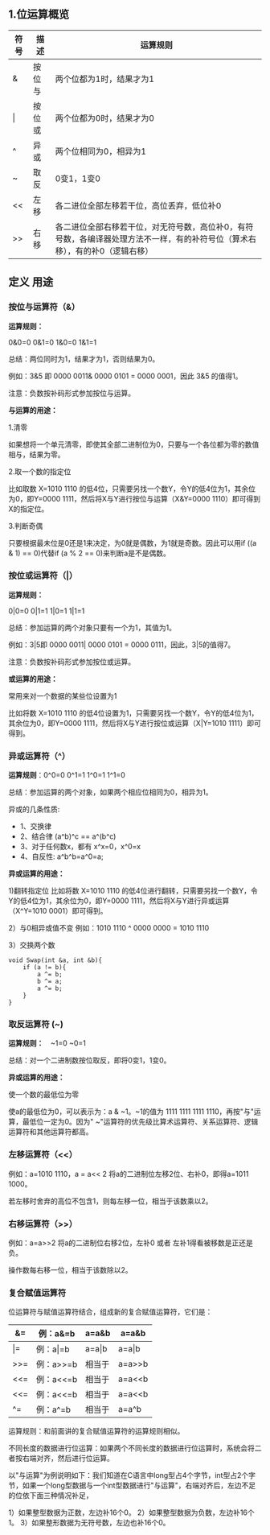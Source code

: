 ## 1.位运算概览
|符号|描述|运算规则|
|-------|-------|-------|
|&|按位与|两个位都为1时，结果才为1|
|\||按位或|两个位都为0时，结果才为0|
|^|异或|两个位相同为0，相异为1|
|~|取反|0变1，1变0|
|<<|左移|各二进位全部左移若干位，高位丢弃，低位补0|
|>>|右移|各二进位全部右移若干位，对无符号数，高位补0，有符号数，各编译器处理方法不一样，有的补符号位（算术右移），有的补0（逻辑右移）|

## 定义 用途


### **按位与运算符（&）**

**运算规则：**

0&0=0  0&1=0  1&0=0  1&1=1

总结：两位同时为1，结果才为1，否则结果为0。

例如：3&5 即 0000 0011& 0000 0101 = 0000 0001，因此 3&5 的值得1。

注意：负数按补码形式参加按位与运算。

**与运算的用途：**

1.清零

如果想将一个单元清零，即使其全部二进制位为0，只要与一个各位都为零的数值相与，结果为零。

2.取一个数的指定位

比如取数 X=1010 1110 的低4位，只需要另找一个数Y，令Y的低4位为1，其余位为0，即Y=0000 1111，然后将X与Y进行按位与运算（X&Y=0000 1110）即可得到X的指定位。

3.判断奇偶

只要根据最未位是0还是1来决定，为0就是偶数，为1就是奇数。因此可以用if ((a & 1) == 0)代替if (a % 2 == 0)来判断a是不是偶数。

### **按位或运算符（|）**

**运算规则：**

0|0=0  0|1=1  1|0=1  1|1=1

总结：参加运算的两个对象只要有一个为1，其值为1。

例如：3|5即 0000 0011| 0000 0101 = 0000 0111，因此，3|5的值得7。　

注意：负数按补码形式参加按位或运算。

**或运算的用途：**

常用来对一个数据的某些位设置为1

比如将数 X=1010 1110 的低4位设置为1，只需要另找一个数Y，令Y的低4位为1，其余位为0，即Y=0000 1111，然后将X与Y进行按位或运算（X|Y=1010 1111）即可得到。

### **异或运算符（^）**

**运算规则**：0^0=0  0^1=1  1^0=1  1^1=0

总结：参加运算的两个对象，如果两个相应位相同为0，相异为1。

异或的几条性质:

- 1、交换律
- 2、结合律 (a^b)^c == a^(b^c)
- 3、对于任何数x，都有 x^x=0，x^0=x
- 4、自反性: a^b^b=a^0=a;

**异或运算的用途：**

1)翻转指定位
比如将数 X=1010 1110 的低4位进行翻转，只需要另找一个数Y，令Y的低4位为1，其余位为0，即Y=0000 1111，然后将X与Y进行异或运算（X^Y=1010 0001）即可得到。


2）与0相异或值不变
例如：1010 1110 ^ 0000 0000 = 1010 1110

3）交换两个数
```
void Swap(int &a, int &b){
    if (a != b){
        a ^= b;
        b ^= a;
        a ^= b;
    }
}
```
### **取反运算符 (~)**

**运算规则：**　~1=0  ~0=1

总结：对一个二进制数按位取反，即将0变1，1变0。

**异或运算的用途：**

使一个数的最低位为零

使a的最低位为0，可以表示为：a & ~1。~1的值为 1111 1111 1111 1110，再按"与"运算，最低位一定为0。因为" ~"运算符的优先级比算术运算符、关系运算符、逻辑运算符和其他运算符都高。

### **左移运算符（<<）**

例如：a=1010 1110，a = a<< 2 将a的二进制位左移2位、右补0，即得a=1011 1000。

若左移时舍弃的高位不包含1，则每左移一位，相当于该数乘以2。

### **右移运算符（>>）**

例如：a=a>>2 将a的二进制位右移2位，左补0 或者 左补1得看被移数是正还是负。

操作数每右移一位，相当于该数除以2。

### **复合赋值运算符**
位运算符与赋值运算符结合，组成新的复合赋值运算符，它们是：


|&=|例：a&=b|a=a&b|a=a&b|
|-------|-------|-------|-------|
|\|=| 例：a\|=b|a=a\|b|a=a\|b|
|>>= |  例：a>>=b  | 相当于 |    a=a>>b|
|<<= |  例：a<<=b  |   相当于  |    a=a<<b|
|<<= |  例：a<<=b  |   相当于   |   a=a<<b|
|^=   |  例：a^=b |   相当于  | a=a^b|


运算规则：和前面讲的复合赋值运算符的运算规则相似。

不同长度的数据进行位运算：如果两个不同长度的数据进行位运算时，系统会将二者按右端对齐，然后进行位运算。

以"与运算"为例说明如下：我们知道在C语言中long型占4个字节，int型占2个字节，如果一个long型数据与一个int型数据进行"与运算"，右端对齐后，左边不足的位依下面三种情况补足，

1）如果整型数据为正数，左边补16个0。
2）如果整型数据为负数，左边补16个1。
3）如果整形数据为无符号数，左边也补16个0。